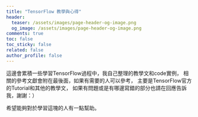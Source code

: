 ```yaml
---
title: "TensorFlow 教學與心得"
header:
  teaser: /assets/images/page-header-og-image.png
  og_image: /assets/images/page-header-og-image.png
comments: true
toc: false
toc_sticky: false
related: false
author_profile: false
---
```


這邊會累積一些學習TensorFlow過程中，我自己整理的教學文和code實例，
相關的參考文獻會附在最後面，如果有需要的人可以參考，
主要是TensorFlow官方的Tutorial和其他的教學文，
如果有問題或是有哪邊寫錯的部分也請在回應告訴我，謝謝：）

希望能夠對於學習這塊的人有一點幫助。




